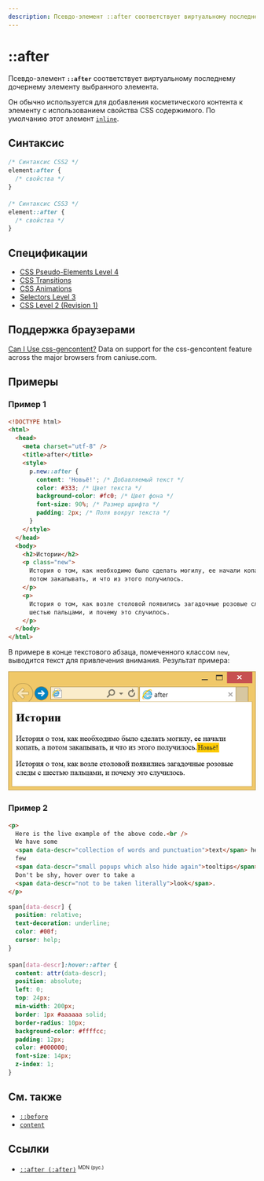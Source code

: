 ```yaml
---
description: Псевдо-элемент ::after соответствует виртуальному последнему дочернему элементу выбранного элемента.
---
```


# ::after

Псевдо-элемент **`::after`** соответствует виртуальному последнему дочернему элементу выбранного элемента.

Он обычно используется для добавления косметического контента к элементу с использованием свойства CSS содержимого. По умолчанию этот элемент [`inline`](display.md).

## Синтаксис

```css
/* Синтаксис CSS2 */
element:after {
  /* свойства */
}

/* Синтаксис CSS3 */
element::after {
  /* свойства */
}
```

## Спецификации

- [CSS Pseudo-Elements Level 4](https://drafts.csswg.org/css-pseudo-4/#selectordef-after)
- [CSS Transitions](https://drafts.csswg.org/css-transitions/#animatable-properties)
- [CSS Animations](https://drafts.csswg.org/css-animations/)
- [Selectors Level 3](https://drafts.csswg.org/selectors-3/#gen-content)
- [CSS Level 2 (Revision 1)](https://www.w3.org/TR/CSS2/generate.html#before-after-content)

## Поддержка браузерами

<p class="ciu_embed" data-feature="css-gencontent" data-periods="future_1,current,past_1,past_2">
  <a href="http://caniuse.com/#feat=css-gencontent">Can I Use css-gencontent?</a> Data on support for the css-gencontent feature across the major browsers from caniuse.com.
</p>

## Примеры

### Пример 1

```html
<!DOCTYPE html>
<html>
  <head>
    <meta charset="utf-8" />
    <title>after</title>
    <style>
      p.new::after {
        content: 'Новьё!'; /* Добавляемый текст */
        color: #333; /* Цвет текста */
        background-color: #fc0; /* Цвет фона */
        font-size: 90%; /* Размер шрифта */
        padding: 2px; /* Поля вокруг текста */
      }
    </style>
  </head>
  <body>
    <h2>Истории</h2>
    <p class="new">
      История о том, как необходимо было сделать могилу, ее начали копать, а
      потом закапывать, и что из этого получилось.
    </p>
    <p>
      История о том, как возле столовой появились загадочные розовые следы с
      шестью пальцами, и почему это случилось.
    </p>
  </body>
</html>
```

В примере в конце текстового абзаца, помеченного классом `new`, выводится текст для привлечения внимания. Результат примера:

![Результат использования псевдоэлемента ::after](css_after.png)

### Пример 2

```html tab="HTML"
<p>
  Here is the live example of the above code.<br />
  We have some
  <span data-descr="collection of words and punctuation">text</span> here with a
  few
  <span data-descr="small popups which also hide again">tooltips</span>.<br />
  Don't be shy, hover over to take a
  <span data-descr="not to be taken literally">look</span>.
</p>
```

```css tab="CSS"
span[data-descr] {
  position: relative;
  text-decoration: underline;
  color: #00f;
  cursor: help;
}

span[data-descr]:hover::after {
  content: attr(data-descr);
  position: absolute;
  left: 0;
  top: 24px;
  min-width: 200px;
  border: 1px #aaaaaa solid;
  border-radius: 10px;
  background-color: #ffffcc;
  padding: 12px;
  color: #000000;
  font-size: 14px;
  z-index: 1;
}
```

## См. также

- [`::before`](before.md)
- [`content`](content.md)

## Ссылки

- [`::after (:after)`](https://developer.mozilla.org/ru/docs/Web/CSS/::after) <sup><small>MDN (рус.)</small></sup>
